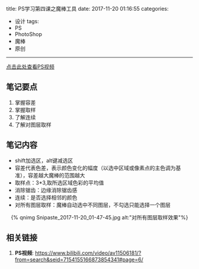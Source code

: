 title: PS学习第四课之魔棒工具
date: 2017-11-20 01:16:55
categories:
- 设计
tags:
- PS
- PhotoShop
- 魔棒
- 原创
---
[点击此处查看PS视频](https://www.bilibili.com/video/av11506181/?from=search&seid=7154155166873854341#page=6)
## 笔记要点
1. 掌握容差
1. 掌握取样
1. 了解连续
1. 了解对图层取样
<!-- more -->
## 笔记内容
- shift加选区，alt键减选区
- 容差代表色差，表示颜色变化的幅度（以选中区域或像素点的主色调为基准），容差越大魔棒的范围越大
- 取样点：3*3,取所选区域色彩的平均值
- 消除锯齿：边缘消除锯齿感
- 连续：是否选择相邻的颜色
- 对所有图层取样：魔棒自动选中不同图层，不勾选只能选择一个图层

<div align="center">{% qnimg Snipaste_2017-11-20_01-47-45.jpg alt:"对所有图层取样效果"%}</div>

## 相关链接
1. **PS视频**: <https://www.bilibili.com/video/av11506181/?from=search&seid=7154155166873854341#page=6/>